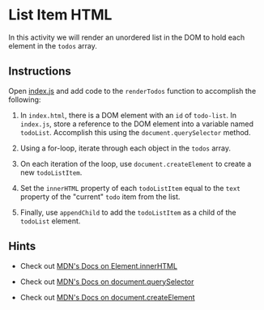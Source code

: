 # List Item HTML

In this activity we will render an unordered list in the DOM to hold each element in the `todos` array.

## Instructions

Open [index.js](Unsolved/index.js) and add code to the `renderTodos` function to accomplish the following:

1. In `index.html`, there is a DOM element with an `id` of `todo-list`. In `index.js`, store a reference to the DOM element into a variable named `todoList`. Accomplish this using the `document.querySelector` method. 

2. Using a for-loop, iterate through each object in the `todos` array.

3. On each iteration of the loop, use `document.createElement` to create a new `todoListItem`.

4. Set the `innerHTML` property of each `todoListItem` equal to the `text` property of the "current" `todo` item from the list.

5. Finally, use `appendChild`  to add the `todoListItem` as a child of the `todoList` element.

## Hints

* Check out [MDN's Docs on Element.innerHTML](https://developer.mozilla.org/en-US/docs/Web/API/Element/innerHTML)

* Check out [MDN's Docs on document.querySelector](https://developer.mozilla.org/en-US/docs/Web/API/Document/querySelector)

* Check out [MDN's Docs on document.createElement](https://developer.mozilla.org/en-US/docs/Web/API/Document/createElement)
